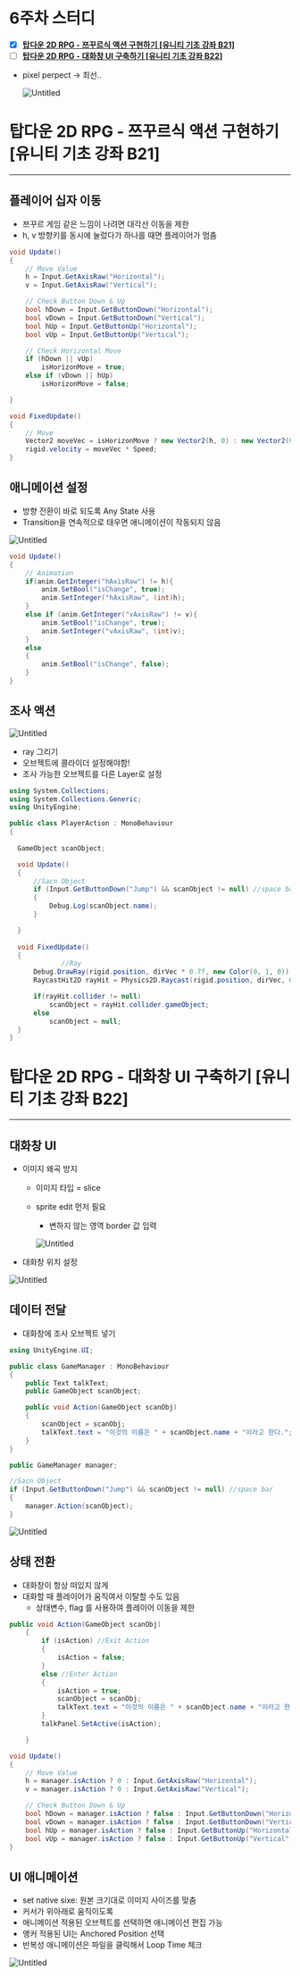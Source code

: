 # 6주차 스터디

- [x]  **[탑다운 2D RPG - 쯔꾸르식 액션 구현하기 [유니티 기초 강좌 B21]](https://www.youtube.com/watch?v=bZVa6C6vRBQ&list=PLO-mt5Iu5TeYI4dbYwWP8JqZMC9iuUIW2&index=24&pp=iAQB)**
- [ ]  **[탑다운 2D RPG - 대화창 UI 구축하기 [유니티 기초 강좌 B22]](https://www.youtube.com/watch?v=jVBiGhlwhZg&list=PLO-mt5Iu5TeYI4dbYwWP8JqZMC9iuUIW2&index=25&pp=iAQB)**

- pixel perpect → 최선..
    
    ![Untitled](6%E1%84%8C%E1%85%AE%E1%84%8E%E1%85%A1%20%E1%84%89%E1%85%B3%E1%84%90%E1%85%A5%E1%84%83%E1%85%B5%201b3875e95c0347d6afc9c1be851f15e1/Untitled.png)
    

# 탑다운 2D RPG - 쯔꾸르식 액션 구현하기 [유니티 기초 강좌 B21]

---

## 플레이어 십자 이동

- 쯔꾸르 게임 같은 느낌이 나려면 대각선 이동을 제한
- h, v 방향키를 동시에 눌렀다가 하나를 때면 플레이어가 멈춤

```csharp
void Update()
{
    // Move Value
    h = Input.GetAxisRaw("Horizontal");
    v = Input.GetAxisRaw("Vertical");

    // Check Button Down & Up
    bool hDown = Input.GetButtonDown("Horizontal");
    bool vDown = Input.GetButtonDown("Vertical");
    bool hUp = Input.GetButtonUp("Horizontal");
    bool vUp = Input.GetButtonUp("Vertical");

    // Check Horizontal Move
    if (hDown || vUp)
        isHorizonMove = true;
    else if (vDown || hUp)
        isHorizonMove = false;

}

void FixedUpdate()
{
    // Move
    Vector2 moveVec = isHorizonMove ? new Vector2(h, 0) : new Vector2(0, v);
    rigid.velocity = moveVec * Speed;
}
```

## 애니메이션 설정

- 방향 전환이 바로 되도록 Any State 사용
- Transition을 연속적으로 태우면 애니메이션이 작동되지 않음

![Untitled](6%E1%84%8C%E1%85%AE%E1%84%8E%E1%85%A1%20%E1%84%89%E1%85%B3%E1%84%90%E1%85%A5%E1%84%83%E1%85%B5%201b3875e95c0347d6afc9c1be851f15e1/Untitled%201.png)

```csharp
void Update()
{
    // Animation
    if(anim.GetInteger("hAxisRaw") != h){
        anim.SetBool("isChange", true);
        anim.SetInteger("hAxisRaw", (int)h);
    }
    else if (anim.GetInteger("vAxisRaw") != v){
        anim.SetBool("isChange", true);
        anim.SetInteger("vAxisRaw", (int)v);
    }
    else
    {
        anim.SetBool("isChange", false);
    }
} 
```

## 조사 액션

![Untitled](6%E1%84%8C%E1%85%AE%E1%84%8E%E1%85%A1%20%E1%84%89%E1%85%B3%E1%84%90%E1%85%A5%E1%84%83%E1%85%B5%201b3875e95c0347d6afc9c1be851f15e1/Untitled%202.png)

- ray 그리기
- 오브젝트에 콜라이더 설정해야함!
- 조사 가능한 오브젝트를 다른 Layer로 설정

```csharp
using System.Collections;
using System.Collections.Generic;
using UnityEngine;

public class PlayerAction : MonoBehaviour
{
 
  GameObject scanObject;

  void Update()
  {
      //Sacn Object
      if (Input.GetButtonDown("Jump") && scanObject != null) //space bar
      {
          Debug.Log(scanObject.name);
      }

  }
	
  void FixedUpdate()
  {
			 //Ray
      Debug.DrawRay(rigid.position, dirVec * 0.7f, new Color(0, 1, 0));
      RaycastHit2D rayHit = Physics2D.Raycast(rigid.position, dirVec, 0.7f, LayerMask.GetMask("Object")); 

      if(rayHit.collider != null)
          scanObject = rayHit.collider.gameObject;
      else
          scanObject = null;
  }
}
```

# 탑다운 2D RPG - 대화창 UI 구축하기 [유니티 기초 강좌 B22]

---

## 대화창 UI

- 이미지 왜곡 방지
    - 이미지 타입 = slice
    - sprite edit 먼저 필요
        - 변하지 않는 영역 border 값 입력
        
        ![Untitled](6%E1%84%8C%E1%85%AE%E1%84%8E%E1%85%A1%20%E1%84%89%E1%85%B3%E1%84%90%E1%85%A5%E1%84%83%E1%85%B5%201b3875e95c0347d6afc9c1be851f15e1/Untitled%203.png)
        
- 대화창 위치 설정

![Untitled](6%E1%84%8C%E1%85%AE%E1%84%8E%E1%85%A1%20%E1%84%89%E1%85%B3%E1%84%90%E1%85%A5%E1%84%83%E1%85%B5%201b3875e95c0347d6afc9c1be851f15e1/Untitled%204.png)

## 데이터 전달

- 대화창에 조사 오브젝트 넣기

```csharp
using UnityEngine.UI;

public class GameManager : MonoBehaviour
{
    public Text talkText;
    public GameObject scanObject;

    public void Action(GameObject scanObj)
    {
        scanObject = scanObj;
        talkText.text = "이것의 이름은 " + scanObject.name + "이라고 한다.";
    }
}
```

```csharp
public GameManager manager;

//Sacn Object
if (Input.GetButtonDown("Jump") && scanObject != null) //space bar
{
    manager.Action(scanObject);
}
```

![Untitled](6%E1%84%8C%E1%85%AE%E1%84%8E%E1%85%A1%20%E1%84%89%E1%85%B3%E1%84%90%E1%85%A5%E1%84%83%E1%85%B5%201b3875e95c0347d6afc9c1be851f15e1/Untitled%205.png)

## 상태 전환

- 대화창이 항상 떠있지 않게
- 대화할 때 플레이어가 움직여서 이탈할 수도 있음
    - 상태변수, flag 를 사용하여 플레이어 이동을 제한

```csharp
public void Action(GameObject scanObj)
    {
        if (isAction) //Exit Action
        {
            isAction = false;
        }
        else //Enter Action
        {
            isAction = true;
            scanObject = scanObj;
            talkText.text = "이것의 이름은 " + scanObject.name + "이라고 한다.";
        }
        talkPanel.SetActive(isAction);

    }
```

```csharp
void Update()
{
    // Move Value
    h = manager.isAction ? 0 : Input.GetAxisRaw("Horizontal");
    v = manager.isAction ? 0 : Input.GetAxisRaw("Vertical");

    // Check Button Down & Up
    bool hDown = manager.isAction ? false : Input.GetButtonDown("Horizontal");
    bool vDown = manager.isAction ? false : Input.GetButtonDown("Vertical");
    bool hUp = manager.isAction ? false : Input.GetButtonUp("Horizontal");
    bool vUp = manager.isAction ? false : Input.GetButtonUp("Vertical");
}
```

## UI 애니메이션

- set native sixe: 원본 크기대로 이미지 사이즈를 맞춤
- 커서가 위아래로 움직이도록
- 애니메이션 적용된 오브젝트를 선택하면 애니메이션 편집 가능
- 앵커 적용된 UI는 Anchored Position 선택
- 반복성 애니메이션은 파일을 클릭해서 Loop Time 체크

![Untitled](6%E1%84%8C%E1%85%AE%E1%84%8E%E1%85%A1%20%E1%84%89%E1%85%B3%E1%84%90%E1%85%A5%E1%84%83%E1%85%B5%201b3875e95c0347d6afc9c1be851f15e1/Untitled%206.png)